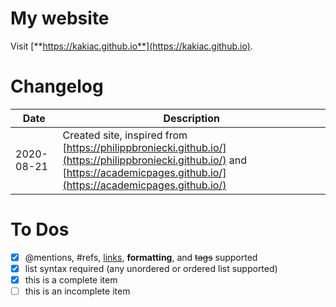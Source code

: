 # My website

Visit [**https://kakiac.github.io**](https://kakiac.github.io).

# Changelog

Date                | Description
------------        | -------------
2020-08-21          | Created site, inspired from [https://philippbroniecki.github.io/](https://philippbroniecki.github.io/) and [https://academicpages.github.io/](https://academicpages.github.io/)


# To Dos

- [x] @mentions, #refs, [links](), **formatting**, and <del>tags</del> supported
- [x] list syntax required (any unordered or ordered list supported)
- [x] this is a complete item
- [ ] this is an incomplete item
